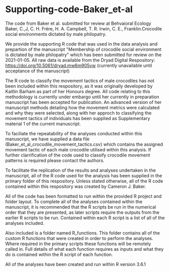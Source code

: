 # Supporting-code-Baker_et-al
The code from Baker et al. submitted for review at Behvaioral Ecology
Baker, C.,J, C. H. Frère, H. A. Campbell, T. R. Irwin, C. E., Franklin.Crocodile social environments dictated by male philopatry.

We provide the supporting R code that was used in the data analysis and prepartion of the manuscript "Membership of crocodile social environment is dictated by male philopatry" which has been submitted for review on the 2021-01-05. All raw data is available from the Dryad Digital Respository: https://doi.org/10.5061/dryad.mw6m905vw (currently unavailable until acceptance of the manuscript)

The R code to classify the movement tactics of male crocodiles has not been included within this respository, as it was originally developed by Kaitlin Barham as part of her 
Honours degree. All code relating to this methodology is currently under embargo until her currently in preparation manuscript has been accepted for publication. An advanced 
version of her manuscript methods detailing how the movement metrics were calculated and why they were selected, along with her approch to classifying the movement tactics of 
individuals has been supplied as Supplementary material 1 of the current manuscript. 

To faciliate the repeatability of the analyses conducted within this manuscript, we have supplied a data file (Baker_et_al_crocodile_movement_tactics.csv) which contains the 
assigned movement tactic of each male crocodile utilised within this analysis. If further clarrification of the code used to classify crocodile movement patterns is required 
please contact the authors. 

To facilitate the replication of the results and analyses undertaken in the manuscript, all of the R code used for the analysis has been supplied in the primary folder of
this respository. Unless stated otherwise, all of the R code contained within this respository was created by Cameron J. Baker. 

All of the code has been formatted to run within the provided R project and folder layout. To complete all of the analyses contained within the manuscript, it is recommended that
the R scripts be run in the numerical order that they are presented, as later scripts require the outputs from the earlier R scripts to be run. Contained within each R script is
a list of all of the analyses included.

Also included is a folder named R_functions. This folder contains all of the custom R functions that were created in order to perform the analyses. Where required in the primary
scripts these functions will be remotely called in. Full details of what each function requires as inputs and what they do is contained within the R script of each function. 

All of the analyses have been created and run within R version 3.6.1

